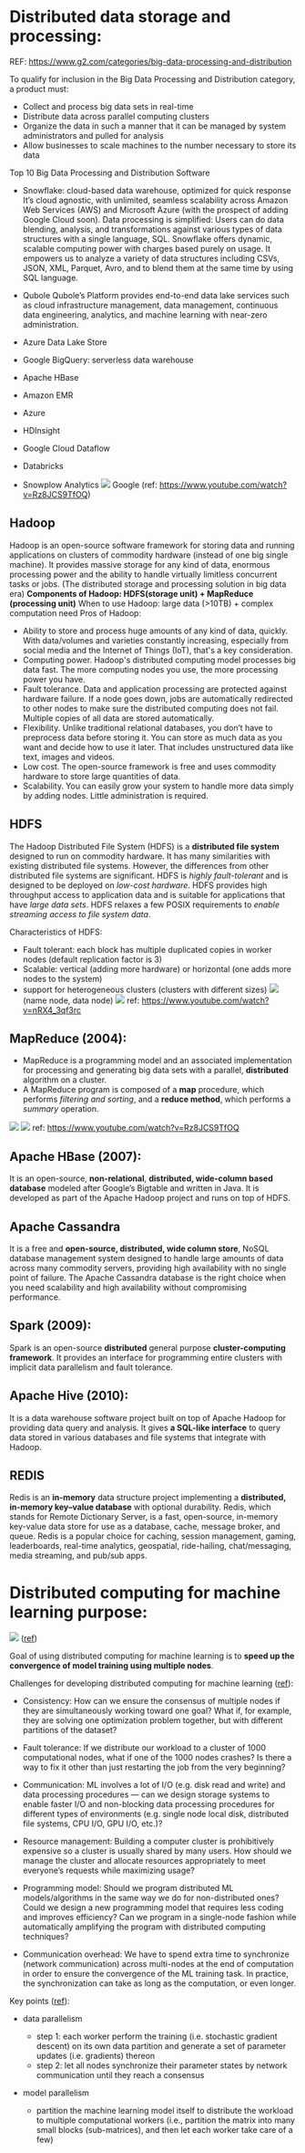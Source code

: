 # Distributed data storage and processing:

REF: https://www.g2.com/categories/big-data-processing-and-distribution

To qualify for inclusion in the Big Data Processing and Distribution category, a product must:
- Collect and process big data sets in real-time
- Distribute data across parallel computing clusters
- Organize the data in such a manner that it can be managed by system administrators and pulled for analysis
- Allow businesses to scale machines to the number necessary to store its data

Top 10 Big Data Processing and Distribution Software


- Snowflake: cloud-based data warehouse, optimized for quick response
    It’s cloud agnostic, with unlimited, seamless scalability across Amazon Web Services (AWS) and Microsoft Azure (with the prospect of adding Google Cloud soon).
    Data processing is simplified: Users can do data blending, analysis, and transformations against various types of data structures with a single language, SQL.
    Snowflake offers dynamic, scalable computing power with charges based purely on usage.
    It empowers us to analyze a variety of data structures including CSVs, JSON, XML, Parquet, Avro, and to blend them at the same time by using SQL language.
- Qubole
Qubole’s Platform provides end-to-end data lake services such as cloud infrastructure management, data management, continuous data engineering, analytics, and machine learning with near-zero administration. 

- Azure Data Lake Store
- Google BigQuery: serverless data warehouse
- Apache HBase
- Amazon EMR
- Azure 
- HDInsight
- Google Cloud Dataflow
- Databricks
- Snowplow Analytics
![](![](2020-10-03-09-22-18.png).png)
Google (ref: https://www.youtube.com/watch?v=Rz8JCS9TfOQ)

## Hadoop
Hadoop is an open-source software framework for storing data and running applications on clusters of commodity hardware (instead of one big single machine). It provides massive storage for any kind of data, enormous processing power and the ability to handle virtually limitless concurrent tasks or jobs. (The distributed storage and processing solution in big data era)
**Components of Hadoop: HDFS(storage unit) + MapReduce (processing unit)**
When to use Hadoop: large data (>10TB) + complex computation need
Pros of Hadoop:
- Ability to store and process huge amounts of any kind of data, quickly. With data/volumes and varieties constantly increasing, especially from social media and the Internet of Things (IoT), that's a key consideration.
- Computing power. Hadoop's distributed computing model processes big data fast. The more computing nodes you use, the more processing power you have.
- Fault tolerance. Data and application processing are protected against hardware failure. If a node goes down, jobs are automatically redirected to other nodes to make sure the distributed computing does not fail. Multiple copies of all data are stored automatically.
- Flexibility. Unlike traditional relational databases, you don’t have to preprocess data before storing it. You can store as much data as you want and decide how to use it later. That includes unstructured data like text, images and videos.
- Low cost. The open-source framework is free and uses commodity hardware to store large quantities of data.
- Scalability. You can easily grow your system to handle more data simply by adding nodes. Little administration is required.

## HDFS

The Hadoop Distributed File System (HDFS) is a **distributed file system** designed to run on commodity hardware. It has many similarities with existing distributed file systems. However, the differences from other distributed file systems are significant. HDFS is *highly fault-tolerant* and is designed to be deployed on *low-cost hardware*. HDFS provides high throughput access to application data and is suitable for applications that have *large data sets*. HDFS relaxes a few POSIX requirements to *enable streaming access to file system data*. 

Characteristics of HDFS:
- Fault tolerant: each block has multiple duplicated copies in worker nodes (default replication factor is 3)
- Scalable: vertical (adding more hardware) or horizontal (one adds more nodes to the system) 
- support for heterogeneous clusters (clusters with different sizes)
![](2020-10-03-10-26-19.png)(name node, data node)
![](2020-10-03-10-29-31.png)
ref: https://www.youtube.com/watch?v=nRX4_3qf3rc


## MapReduce (2004): 
- MapReduce is a programming model and an associated implementation for processing and generating big data sets with a parallel, **distributed** algorithm on a cluster. 
- A MapReduce program is composed of a **map** procedure, which performs *filtering and sorting*, and a **reduce method**, which performs a *summary* operation.

![](2020-10-03-09-26-23.png)
![](2020-10-03-09-35-15.png)
ref: https://www.youtube.com/watch?v=Rz8JCS9TfOQ


## Apache HBase (2007):
It is an open-source, **non-relational**, **distributed, wide-column based database** modeled after Google’s Bigtable and written in Java. It is developed as part of the Apache Hadoop project and runs on top of HDFS.

## Apache Cassandra
 It is a free and **open-source, distributed, wide column store**, NoSQL database management system designed to handle large amounts of data across many commodity servers, providing high availability with no single point of failure. The Apache Cassandra database is the right choice when you need scalability and high availability without compromising performance.

## Spark (2009): 
Spark is an open-source **distributed** general purpose **cluster-computing framework**. It provides an interface for programming entire clusters with implicit data parallelism and fault tolerance.

## Apache Hive (2010): 
It is a data warehouse software project built on top of Apache Hadoop for providing data query and analysis. It gives **a SQL-like interface** to query data stored in various databases and file systems that integrate with Hadoop.

## REDIS
Redis is an **in-memory** data structure project implementing a **distributed, in-memory key–value database** with optional durability.
Redis, which stands for Remote Dictionary Server, is a fast, open-source, in-memory key-value data store for use as a database, cache, message broker, and queue. 
Redis is a popular choice for caching, session management, gaming, leaderboards, real-time analytics, geospatial, ride-hailing, chat/messaging, media streaming, and pub/sub apps.

# Distributed computing for machine learning purpose:
![](2020-10-03-10-41-31.png)
([ref](https://analyticsindiamag.com/top-tools-distributed-machine-learning-tensorflow/))

Goal of using distributed computing for machine learning is to **speed up the convergence of model training using multiple nodes**.

Challenges for developing distributed computing for machine learning ([ref](https://medium.com/@Petuum/intro-to-distributed-deep-learning-systems-a2e45c6b8e7)):

- Consistency: How can we ensure the consensus of multiple nodes if they are simultaneously working toward one goal? What if, for example, they are solving one optimization problem together, but with different partitions of the dataset?

- Fault tolerance: If we distribute our workload to a cluster of 1000 computational nodes, what if one of the 1000 nodes crashes? Is there a way to fix it other than just restarting the job from the very beginning?

- Communication: ML involves a lot of I/O (e.g. disk read and write) and data processing procedures — can we design storage systems to enable faster I/O and non-blocking data processing procedures for different types of environments (e.g. single node local disk, distributed file systems, CPU I/O, GPU I/O, etc.)?

- Resource management: Building a computer cluster is prohibitively expensive so a cluster is usually shared by many users. How should we manage the cluster and allocate resources appropriately to meet everyone’s requests while maximizing usage?

- Programming model: Should we program distributed ML models/algorithms in the same way we do for non-distributed ones? Could we design a new programming model that requires less coding and improves efficiency? Can we program in a single-node fashion while automatically amplifying the program with distributed computing techniques?

- Communication overhead: We have to spend extra time to synchronize (network communication) across multi-nodes at the end of computation in order to ensure the convergence of the ML training task. In practice, the synchronization can take as long as the computation, or even longer.

Key points  ([ref](https://medium.com/@Petuum/intro-to-distributed-deep-learning-systems-a2e45c6b8e7)):
- data parallelism 
    - step 1: each worker perform the training (i.e. stochastic gradient descent) on its own data partition and generate a set of parameter updates (i.e. gradients) thereon
    - step 2: let all nodes synchronize their parameter states by network communication until they reach a consensus

- model parallelism
    - partition the machine learning model itself to distribute the workload to multiple computational workers (i.e., partition the      matrix into many small blocks (sub-matrices), and then let each worker take care of a few)

